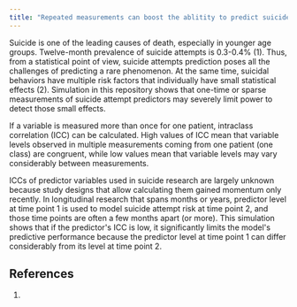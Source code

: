 ```yaml
---
title: "Repeated measurements can boost the ablitity to predict suicide attempts: a stimulation"
---
```


Suicide is one of the leading causes of death, especially in younger age groups. Twelve-month prevalence of suicide attempts is 0.3-0.4% (1). Thus, from a statistical point of view, suicide attempts prediction poses all the challenges of predicting a rare phenomenon. At the same time, suicidal behaviors have multiple risk factors that individually have small statistical effects (2). Simulation in this repository shows that one-time or sparse measurements of suicide attempt predictors may severely limit power to detect those small effects. 

If a variable is measured more than once for one patient, intraclass correlation (ICC) can be calculated. High values of ICC mean that variable levels observed in multiple measurements coming from one patient (one class) are congruent, while low values mean that variable levels may vary considerably between measurements. 

ICCs of predictor variables used in suicide research are largely unknown because study designs that allow calculating them gained momentum only recently. In longitudinal research that spans months or years, predictor level at time point 1 is used to model suicide attempt risk at time point 2, and those time points are often a few months apart (or more). This simulation shows that if the predictor's ICC is low, it significantly limits the model's predictive performance because the predictor level at time point 1 can differ considerably from its level at time point 2. 

## References

1. 